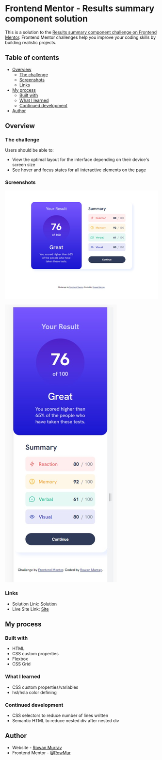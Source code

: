 # Frontend Mentor - Results summary component solution

This is a solution to the [Results summary component challenge on Frontend Mentor](https://www.frontendmentor.io/challenges/results-summary-component-CE_K6s0maV). Frontend Mentor challenges help you improve your coding skills by building realistic projects.

## Table of contents

- [Overview](#overview)
  - [The challenge](#the-challenge)
  - [Screenshots](#screenshot)
  - [Links](#links)
- [My process](#my-process)
  - [Built with](#built-with)
  - [What I learned](#what-i-learned)
  - [Continued development](#continued-development)
- [Author](#author)

## Overview

### The challenge

Users should be able to:

- View the optimal layout for the interface depending on their device's screen size
- See hover and focus states for all interactive elements on the page

### Screenshots

![](./assets/images/desktopScreenshot.jpg)

![](./assets/images/mobileScreenshot.jpg)

### Links

- Solution Link: [Solution](https://www.frontendmentor.io/solutions/basic-html-and-css-solution-pzunOR2ovq)
- Live Site Link: [Site](https://wonderful-mochi-f78c79.netlify.app/)

## My process

### Built with

- HTML
- CSS custom properties
- Flexbox
- CSS Grid

### What I learned

- CSS custom properties/variables
- hsl/hsla color defining

### Continued development

- CSS selectors to reduce number of lines written
- Semantic HTML to reduce nested div after nested div

## Author

- Website - [Rowan Murray](https://rowmur.com/)
- Frontend Mentor - [@RowMur](https://www.frontendmentor.io/profile/RowMur)
